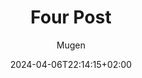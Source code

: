 ---
title: "Four Post"
description: 
date: 2024-04-06T22:14:15+02:00
image: 
math: 
license: 
hidden: false
comments: true
draft: false
author: ["Mugen"]
categories: ["Tools"]
tags: ["tech", "tool", "dev", "cyber"]
---